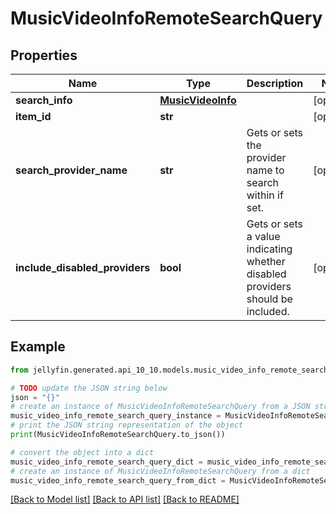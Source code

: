 # MusicVideoInfoRemoteSearchQuery


## Properties

Name | Type | Description | Notes
------------ | ------------- | ------------- | -------------
**search_info** | [**MusicVideoInfo**](MusicVideoInfo.md) |  | [optional] 
**item_id** | **str** |  | [optional] 
**search_provider_name** | **str** | Gets or sets the provider name to search within if set. | [optional] 
**include_disabled_providers** | **bool** | Gets or sets a value indicating whether disabled providers should be included. | [optional] 

## Example

```python
from jellyfin.generated.api_10_10.models.music_video_info_remote_search_query import MusicVideoInfoRemoteSearchQuery

# TODO update the JSON string below
json = "{}"
# create an instance of MusicVideoInfoRemoteSearchQuery from a JSON string
music_video_info_remote_search_query_instance = MusicVideoInfoRemoteSearchQuery.from_json(json)
# print the JSON string representation of the object
print(MusicVideoInfoRemoteSearchQuery.to_json())

# convert the object into a dict
music_video_info_remote_search_query_dict = music_video_info_remote_search_query_instance.to_dict()
# create an instance of MusicVideoInfoRemoteSearchQuery from a dict
music_video_info_remote_search_query_from_dict = MusicVideoInfoRemoteSearchQuery.from_dict(music_video_info_remote_search_query_dict)
```
[[Back to Model list]](../README.md#documentation-for-models) [[Back to API list]](../README.md#documentation-for-api-endpoints) [[Back to README]](../README.md)


